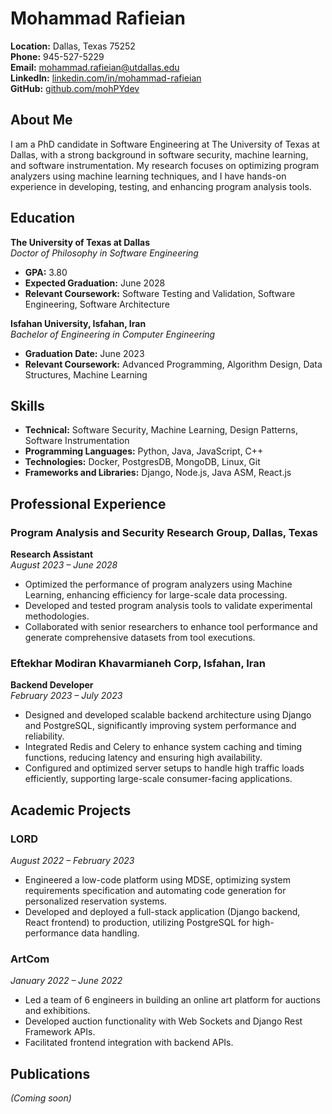 # Mohammad Rafieian

**Location:** Dallas, Texas 75252  
**Phone:** 945-527-5229  
**Email:** mohammad.rafieian@utdallas.edu  
**LinkedIn:** [linkedin.com/in/mohammad-rafieian](https://www.linkedin.com/in/mohammad-rafieian/)  
**GitHub:** [github.com/mohPYdev](https://github.com/mohPYdev)

## About Me

I am a PhD candidate in Software Engineering at The University of Texas at Dallas, with a strong background in software security, machine learning, and software instrumentation. My research focuses on optimizing program analyzers using machine learning techniques, and I have hands-on experience in developing, testing, and enhancing program analysis tools.

## Education

**The University of Texas at Dallas**  
*Doctor of Philosophy in Software Engineering*  
- **GPA:** 3.80  
- **Expected Graduation:** June 2028  
- **Relevant Coursework:** Software Testing and Validation, Software Engineering, Software Architecture  

**Isfahan University, Isfahan, Iran**  
*Bachelor of Engineering in Computer Engineering*  
- **Graduation Date:** June 2023  
- **Relevant Coursework:** Advanced Programming, Algorithm Design, Data Structures, Machine Learning

## Skills

- **Technical:** Software Security, Machine Learning, Design Patterns, Software Instrumentation
- **Programming Languages:** Python, Java, JavaScript, C++
- **Technologies:** Docker, PostgresDB, MongoDB, Linux, Git
- **Frameworks and Libraries:** Django, Node.js, Java ASM, React.js

## Professional Experience

### Program Analysis and Security Research Group, Dallas, Texas  
**Research Assistant**  
*August 2023 – June 2028*  
- Optimized the performance of program analyzers using Machine Learning, enhancing efficiency for large-scale data processing.
- Developed and tested program analysis tools to validate experimental methodologies.
- Collaborated with senior researchers to enhance tool performance and generate comprehensive datasets from tool executions.

### Eftekhar Modiran Khavarmianeh Corp, Isfahan, Iran  
**Backend Developer**  
*February 2023 – July 2023*  
- Designed and developed scalable backend architecture using Django and PostgreSQL, significantly improving system performance and reliability.
- Integrated Redis and Celery to enhance system caching and timing functions, reducing latency and ensuring high availability.
- Configured and optimized server setups to handle high traffic loads efficiently, supporting large-scale consumer-facing applications.

## Academic Projects

### LORD
*August 2022 – February 2023*  
- Engineered a low-code platform using MDSE, optimizing system requirements specification and automating code generation for personalized reservation systems.
- Developed and deployed a full-stack application (Django backend, React frontend) to production, utilizing PostgreSQL for high-performance data handling.

### ArtCom
*January 2022 – June 2022*  
- Led a team of 6 engineers in building an online art platform for auctions and exhibitions.
- Developed auction functionality with Web Sockets and Django Rest Framework APIs.
- Facilitated frontend integration with backend APIs.

## Publications

*(Coming soon)*

